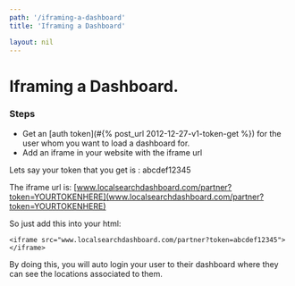 ```yaml
---
path: '/iframing-a-dashboard'
title: 'Iframing a Dashboard'

layout: nil
---
```


# Iframing a Dashboard.

### Steps

* Get an [auth token](#{% post_url 2012-12-27-v1-token-get %}) for the user whom you want to load a dashboard for. 
* Add an iframe in your website with the iframe url

Lets say your token that you get is : abcdef12345

The iframe url is:
[www.localsearchdashboard.com/partner?token=YOURTOKENHERE](www.localsearchdashboard.com/partner?token=YOURTOKENHERE)

So just add this into your html:

```
<iframe src="www.localsearchdashboard.com/partner?token=abcdef12345"></iframe>
```

By doing this, you will auto login your user to their dashboard where they can see the locations associated to them.
